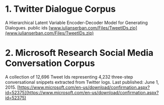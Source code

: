 # 1. Twitter Dialogue Corpus
A Hierarchical Latent Variable Encoder-Decoder Model for Generating Dialogues.
public ids  [www.iulianserban.com/Files/TweetIDs.zip](www.iulianserban.com/Files/TweetIDs.zip)


# 2. Microsoft Research Social Media Conversation Corpus
A collection of 12,696 Tweet Ids representing 4,232 three-step conversational snippets extracted from Twitter logs. Last published: June 1, 2015.
[https://www.microsoft.com/en-us/download/confirmation.aspx?id=52375](https://www.microsoft.com/en-us/download/confirmation.aspx?id=52375)